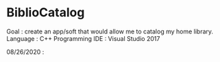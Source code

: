 # BiblioCatalog

Goal : create an app/soft that would allow me to catalog my home library.
Language : C++
Programming IDE : Visual Studio 2017

08/26/2020 : 
